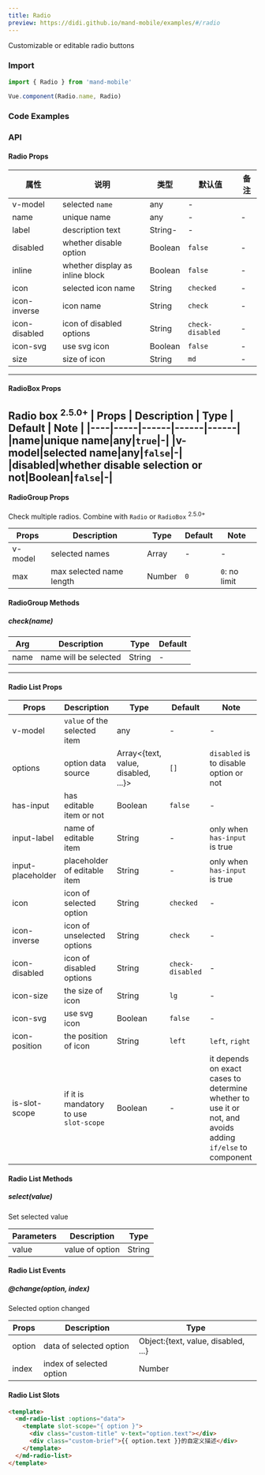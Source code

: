 ```yaml
---
title: Radio
preview: https://didi.github.io/mand-mobile/examples/#/radio
---
```


Customizable or editable radio buttons

### Import

```javascript
import { Radio } from 'mand-mobile'

Vue.component(Radio.name, Radio)
```

### Code Examples
<!-- DEMO -->

### API

#### Radio Props
|属性 | 说明 | 类型 | 默认值 | 备注|
|----|-----|------|------|------|
|v-model|selected `name`|any|-|
|name|unique name|any|-|-|
|label|description text|String-|-|
|disabled|whether disable option|Boolean|`false`|-|
|inline|whether display as inline block|Boolean|`false`|-|
|icon|selected icon name|String|`checked`|-|
|icon-inverse|icon name|String|`check`|-|
|icon-disabled|icon of disabled options|String|`check-disabled`|-|
|icon-svg|use svg icon|Boolean|`false`|-|
|size|size of icon|String|`md`|-|
---


#### RadioBox Props
Radio box <sup class="version-after">2.5.0+</sup>
| Props | Description | Type | Default | Note |
|----|-----|------|------|------|
|name|unique name|any|`true`|-|
|v-model|selected name|any|`false`|-|
|disabled|whether disable selection or not|Boolean|`false`|-|
---

#### RadioGroup Props
Check multiple radios. Combine with `Radio` or `RadioBox` <sup class="version-after">2.5.0+</sup>

| Props | Description | Type | Default | Note |
|----|-----|------|------|------|
|v-model|selected names|Array|-|-|
|max|max selected name length|Number|`0`|`0`: no limit|

#### RadioGroup Methods

##### check(name)

| Arg | Description | Type | Default |
|----|-----|------|------|
|name|name will be selected|String|-|
---

#### Radio List Props
|Props | Description | Type | Default | Note|
|----|-----|------|------|------|
|v-model|`value` of the selected item|any|-|-|
|options|option data source|Array<{text, value, disabled, ...}>|`[]`|`disabled` is to disable option or not|
|has-input|has editable item or not|Boolean|`false`|-|
|input-label|name of editable item|String|-|only when `has-input` is true|
|input-placeholder|placeholder of editable item|String|-|only when `has-input` is true|
|icon|icon of selected option|String|`checked`|-|
|icon-inverse|icon of unselected options|String|`check`|-|
|icon-disabled|icon of disabled options|String|`check-disabled`|-|
|icon-size|the size of icon|String|`lg`|-|
|icon-svg|use svg icon|Boolean|`false`|-|
|icon-position|the position of icon|String|`left`|`left`, `right`|
|is-slot-scope|if it is mandatory to use `slot-scope`|Boolean|-|it depends on exact cases to determine whether to use it or not, and avoids adding `if/else` to component|

#### Radio List Methods

##### select(value)
Set selected value

|Parameters | Description | Type |
|----|-----|------|
|value|value of option|String|

#### Radio List Events

##### @change(option, index)
Selected option changed

|Props | Description | Type |
|----|-----|------|
|option|data of selected option|Object:{text, value, disabled, ...}|
|index|index of selected option|Number|

#### Radio List Slots
```html
<template>
  <md-radio-list :options="data">
    <template slot-scope="{ option }">
      <div class="custom-title" v-text="option.text"></div>
      <div class="custom-brief">{{ option.text }}的自定义描述</div>
    </template>
  </md-radio-list>
</template>
```
